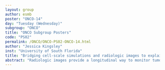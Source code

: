```yaml
---
layout: group
author: esmb
poster: "ONCO-14"
day: "Tuesday (Wednesday)"
subgroup: "ONCO"
title: "ONCO Subgroup Posters"
code: "PS02"
permalink: /ONCO/ONCO-PS02-ONCO-14.html
author: "Jessica Kingsley"
inst: "University of South Florida"
title: "Bridging cell-scale simulations and radiologic images to explain short-time intratumoral oxygen fluctuations"
abstract: "Radiologic images provide a longitudinal way to monitor tumor responses, but operate on a macroscopic scale and are not able to capture microscopic scale phenomena. We provide a link between the average data recorded in radiological image voxels and the tissue architecture that fills these voxels. Our in silico model includes individual tumor and stromal cells, tumor vasculature, and tumor metabolic landscape. This architecture was based on tissue characteristics acquired from electron paramagnetic resonance (EPR) images.  We used this model to optimize vascular influx and cellular uptake schedules to reproduce oxygen fluctuations recorded experimentally. By comparing simulation results within the schedules, we showed that sole alterations in vascular influx were able to reproduce experimental data well. On the other hand, in order to fit experimental data with metabolic changes in tumor cells, the cells would need to increase their oxygen absorption by 50-fold over a period of 3 minutes, which may not be biologically feasible. Additionally, we developed a procedure to identify plausible tissue morphologies for a given temporal series of average data from radiology images. In the future our approach can be used to simulate hypoxia-sensitive anti-cancer treatments on a cell-scale based on clinically-collected images."
---
```

